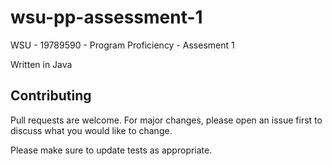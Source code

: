# wsu-pp-assessment-1

WSU - 19789590 - Program Proficiency - Assesment 1

Written in Java

## Contributing

Pull requests are welcome. For major changes, please open an issue first to discuss what you would like to change.

Please make sure to update tests as appropriate.
